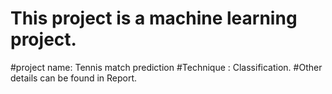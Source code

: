 # This project is a machine learning project.
#project name: Tennis match prediction
#Technique : Classification.
#Other details can be found in Report.


